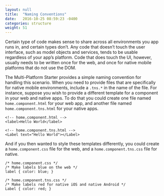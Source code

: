 ```yaml
---
layout: null
title:  "Naming Conventions"
date:   2016-10-25 08:59:23 -0400
categories: structure
weight: 51
---
```


Certain type of code makes sense to share across all environments you app runs in, and certain types don’t. Any code that doesn’t touch the user interface, such as model objects and services, tends to be usable regardless of your app’s platform. Code that does touch the UI, however, usually needs to be written once for the web, and once for native mobile platforms that do not use the DOM.

The Multi-Platform Starter provides a simple naming convention for handling this scenario. When you need to provide files that are specifically for native mobile environments, include a `.tns.*` in the name of the file. For instance, suppose you wish to provide a different template for a component in your web and native apps. To do that you could create one file named `home.component.html` for your web app, and another file named `home.component.tns.html` for your native apps.

```
<!-- home.component.html -->
<label>Hello World</label>

<!-- home.component.tns.html -->
<Label text="Hello World"></Label>
```

And if you then wanted to style these templates differently, you could create a `home.component.css` file for the web, and a `home.component.tns.css` file for native.

```
/* home.component.css */
/* Make labels blue on the web */
label { color: blue; }

/* home.component.tns.css */
/* Make labels red for native iOS and native Android */
Label { color: red; }
```
